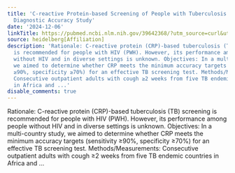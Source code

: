 ```yaml
---
title: 'C-reactive Protein-based Screening of People with Tuberculosis Symptoms: A
  Diagnostic Accuracy Study'
date: '2024-12-06'
linkTitle: https://pubmed.ncbi.nlm.nih.gov/39642368/?utm_source=curl&utm_medium=rss&utm_campaign=pubmed-2&utm_content=1FakS-2QOkCT8HsMOQP1bCRQ4YzyumYOmxmF0moLsQ3dFB1E9V&fc=20220326224207&ff=20241207173203&v=2.18.0.post9+e462414
source: heidelberg[Affiliation]
description: 'Rationale: C-reactive protein (CRP)-based tuberculosis (TB) screening
  is recommended for people with HIV (PWH). However, its performance among people
  without HIV and in diverse settings is unknown. Objectives: In a multi-country study,
  we aimed to determine whether CRP meets the minimum accuracy targets (sensitivity
  ≥90%, specificity ≥70%) for an effective TB screening test. Methods/Measurements:
  Consecutive outpatient adults with cough ≥2 weeks from five TB endemic countries
  in Africa and ...'
disable_comments: true
---
```

Rationale: C-reactive protein (CRP)-based tuberculosis (TB) screening is recommended for people with HIV (PWH). However, its performance among people without HIV and in diverse settings is unknown. Objectives: In a multi-country study, we aimed to determine whether CRP meets the minimum accuracy targets (sensitivity ≥90%, specificity ≥70%) for an effective TB screening test. Methods/Measurements: Consecutive outpatient adults with cough ≥2 weeks from five TB endemic countries in Africa and ...